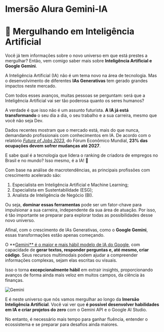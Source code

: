 # Imersão Alura Gemini-IA

# **🤿 Mergulhando em Inteligência Artificial**

Você já tem informações sobre o novo universo em que está prestes a mergulhar? Então, vem comigo saber mais sobre **Inteligência Artificial e Google Gemini**.

A Inteligência Artificial (IA) não é um tema novo na área de tecnologia. Mas o desenvolvimento de diferentes **IAs Generativas** tem gerado grandes impactos neste mercado.

Com todos esses avanços, muitas pessoas se perguntam: será que a Inteligência Artificial vai ser tão poderosa quanto os seres humanos?

A verdade é que isso não é um assunto futurista. **A IA já está transformando** o seu dia a dia, o seu trabalho e a sua carreira, mesmo que você não seja Dev.

Dados recentes mostram que o mercado está, mais do que nunca, demandando profissionais com conhecimentos em IA. De acordo com o relatório *[Future of Jobs 2023](https://empresas.alura.com.br/e3t/Ctc/I8+113/d2z6gD04/VVZwVs2yQqKnW2cFCj26xTvkwW1CR2894-_pHFN3X6VHt3lLBGV1-WJV7CgPVCW8dmXJK92TvWSW68QGQj7-snJSW7x_5F53dXg-QW69mg4r4WD5YDVlGmGb7lR_2tW7N9cgF4TnwCRW1t2bdh1JxkP0W1TRnwl5rJGXHW5KwkbY419V7-W2x83q74xzb09W7Ykv8G4rm_vjN3g1kPlZQq3zW3_7FkR4ByWSSW411ZF73_W5bSW1rlxZV5gCpzLW2d9cmn3WnXzpVn44cp91pwhGVQwFR88sn8pkW6lxdQP68bdG9VzhqqP3BSkBbW2cBZ3_59Fw01W9h7kwM5mG_08N417pm5Z1trKN3HTKmWDCnGL36pn1)*, do Fórum Econômico Mundial, **23% das ocupações devem sofrer mudanças até 2027**.

E sabe qual é a tecnologia que lidera o ranking de criadora de empregos no Brasil e no mundo? Isso mesmo, é a IA! 🤖

Com base na análise de macrotendências, as principais profissões com crescimento acelerado são:

1. Especialista em Inteligência Artificial e Machine Learning;
2. Especialista em Sustentabilidade (ESG);
3. Analista de Inteligência de Negócio (BI).

Ou seja, **dominar essas ferramentas** pode ser um fator-chave para impulsionar a sua carreira, independente da sua área de atuação. Por isso, é tão importante se preparar para explorar todas as possibilidades desse novo universo.

Afinal, com o crescimento de IAs Generativas, como o **Google Gemini**, essas transformações estão apenas começando.

O **[Gemini** é o maior e mais hábil modelo de IA do Google](https://blog.google/intl/pt-br/novidades/tecnologia/apresentando-o-gemini-nosso-maior-e-mais-habil-modelo-de-ia/), com capacidade de **gerar textos, responder perguntas e, até mesmo, criar código**. Seus recursos multimodais podem ajudar a compreender informações complexas, sejam elas escritas ou visuais.

Isso o torna **excepcionalmente hábil** em extrair insights, proporcionando avanços de forma ainda mais veloz em muitos campos, da ciência às finanças.

![Gemini](https://grupoalura.notion.site/image/https%3A%2F%2Fprod-files-secure.s3.us-west-2.amazonaws.com%2F501588a2-50a4-4bb5-b6d6-639d6088ac31%2Ff26197f2-8890-455f-97d9-a39f09778d59%2Fgemini.webp?table=block&id=f3622405-3065-4e20-a67e-e1b2df238480&spaceId=501588a2-50a4-4bb5-b6d6-639d6088ac31&width=1360&userId=&cache=v2)

E é neste universo que nós vamos mergulhar ao longo da **Imersão Inteligência Artificial**. Você vai ver que **é possível desenvolver habilidades em IA e criar projetos do zero** com o Gemini API e o Google AI Studio.

No entanto, é necessário mais tempo para ganhar fluência, entender o ecossistema e se preparar para desafios ainda maiores.
